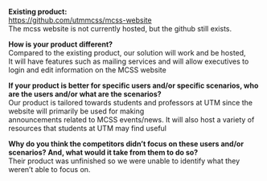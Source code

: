 __Existing product:__ \
https://github.com/utmmcss/mcss-website \
The mcss website is not currently hosted, but the github still exists. 

__How is your product different?__ \
Compared to the existing product, our solution will work and be hosted, \
It will have features such as mailing services and will allow executives to login and edit information on the MCSS website 

__If your product is better for specific users and/or specific scenarios, who are the users and/or what are the scenarios?__ \
Our product is tailored towards students and professors at UTM since the website will primarily be used for making \
announcements related to MCSS events/news. It will also host a variety of resources that students at UTM may find useful 

__Why do you think the competitors didn’t focus on these users and/or scenarios? And, what would it take from them to do so?__ \
Their product was unfinished so we were unable to identify what they weren’t able to focus on. 
